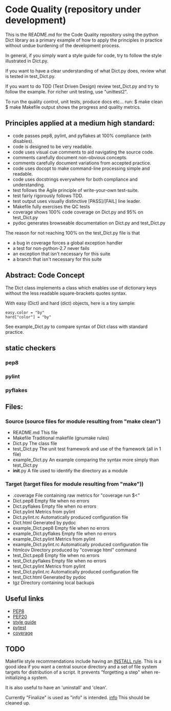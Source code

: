 # Code Quality (repository under development)

This is the README.md for the Code Quality repository
using the python Dict library as a primary example of
how to apply the principles in practice without undue
burdening of the development process.

In general, if you simply want a style guide for code,
try to follow the style illustrated in Dict.py.

If you want to have a clear understanding of what Dict.py does,
review what is tested in test_Dict.py.

If you want to do TDD (Test Driven Design)
review test_Dict.py and try to follow the example.
For richer unit testing, use "unittest2".

To run the quality control, unit tests, produce docs etc... run:
 $ make clean
 $ make
Makefile output shows the progress and quality metrics.

## Principles applied at a medium high standard:
* code passes pep8, pylint, and pyflakes at 100% compliance (with disables).
* code is designed to be very readable.
* code uses visual cue comments to aid navigating the source code.
* comments carefully document non-obvious concepts.
* comments carefully document variations from accepted practice.
* code uses docopt to make command-line processing simple and readable.
* code uses docstrings everywhere for both compliance and understanding.
* test follows the Agile principle of write-your-own test-suite.
* test fairly rigorously follows TDD.
* test output uses visually distinctive [PASS]/[FAIL] line leader.
* Makefile fully exercises the QC tests
* coverage shows 100% code coverage on Dict.py and 95% on test_Dict.py
* pydoc generates browseable documentation on Dict.py and test_Dict.py

The reason for not reaching 100% on the test_Dict.py file is that
* a bug in coverage forces a global exception handler
* a test for non-python-2.7 never fails
* an exception that isn't necessary for this suite
* a branch that isn't necessary for this suite

## Abstract: Code Concept

The Dict class implements a class which enables use of dictionary keys
without the less readable square-brackets quotes syntax.

With easy (Dict) and hard (dict) objects, here is a tiny sample:

    easy.color = "by"
    hard["color"] = "by"

See example_Dict.py to compare syntax of Dict class with standard practice.

## static checkers

### pep8

### pylint

### pyflakes

## Files:
### Source (source files for module resulting from "make clean")
* README.md This file
* Makefile Traditional makefile (gnumake rules)
* Dict.py The class file
* test_Dict.py The unit test framework and use of the framework (all in 1 file)
* example_Dict.py An example comparing the syntax more simply than test_Dict.py
* __init__.py A file used to identify the directory as a module

### Target (target files for module resulting from "make"))
* .coverage                 File containing raw metrics for "coverage run $<"
* Dict.pep8                 Empty file when no errors
* Dict.pyflakes             Empty file when no errors
* Dict.pylint               Metrics from pylint
* Dict.pylint.rc            Automatically produced configuration file
* Dict.html                 Generated by pydoc
* example_Dict.pep8         Empty file when no errors
* example_Dict.pyflakes     Empty file when no errors
* example_Dict.pylint       Metrics from pylint
* example_Dict.pylint.rc    Automatically produced configuration file
* htmlcov                   Directory produced by "coverage html" command
* test_Dict.pep8            Empty file when no errors
* test_Dict.pyflakes        Empty file when no errors
* test_Dict.pylint          Metrics from pylint
* test_Dict.pylint.rc       Automatically produced configuration file
* test_Dict.html            Generated by pydoc
* tgz                       Directory containing local backups

## Useful links
* [PEP8](https://www.python.org/dev/peps/pep-0008/)
* [PEP20](https://www.python.org/dev/peps/pep-0020/)
* [style guide](https://google.github.io/styleguide/pyguide.html)
* [pytest](http://pytest.org/latest)
* [coverage](https://coverage.readthedocs.io/en/coverage-4.0.3/)

## TODO
Makefile style recommendations include having an 
[INSTALL rule](https://www.gnu.org/prep/standards/html_node/Command-Variables.html#Command-Variables).
This is a good idea if you want a central source directory
and a set of file system targets for distribution of a script.
It prevents "forgetting a step" when re-initializing a system.

It is also useful to have an 'uninstall' and 'clean'.

Currently "Finalize" is used as "info" is intended.
[info](https://www.gnu.org/prep/standards/html_node/Standard-Targets.html#Standard-Targets)
This should be cleaned up.
